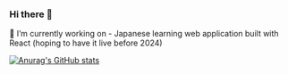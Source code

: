 ### Hi there 👋

🔭 I’m currently working on - Japanese learning web application built with React (hoping to have it live before 2024)

[![Anurag's GitHub stats](github-readme-stats-topaz-rho.vercel.app/api?username=chdonncha&theme=dracula&show_icons=true&hide=stars,prs&count_private=true)](https://github.com/anuraghazra/github-readme-stats)

<!--
**chdonncha/chdonncha** is a ✨ _special_ ✨ repository because its `README.md` (this file) appears on your GitHub profile.

Here are some ideas to get you started:

- 🔭 I’m currently working on ...
- 🌱 I’m currently learning ...
- 👯 I’m looking to collaborate on ...
- 🤔 I’m looking for help with ...
- 💬 Ask me about ...
- 📫 How to reach me: ...
- 😄 Pronouns: ...
- ⚡ Fun fact: ...
-->
